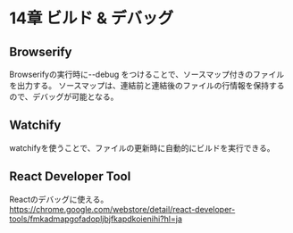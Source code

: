 # 14章 ビルド & デバッグ

## Browserify

Browserifyの実行時に--debug をつけることで、ソースマップ付きのファイルを出力する。
ソースマップは、連結前と連結後のファイルの行情報を保持するので、デバッグが可能となる。

## Watchify

watchifyを使うことで、ファイルの更新時に自動的にビルドを実行できる。

## React Developer Tool

Reactのデバッグに使える。
https://chrome.google.com/webstore/detail/react-developer-tools/fmkadmapgofadopljbjfkapdkoienihi?hl=ja
